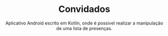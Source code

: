 <h1 align="center">Convidados</h1>
<p align="center">Aplicativo Android escrito em Kotlin, onde é possivel realizar a manipulação de uma lista de presenças.</p>